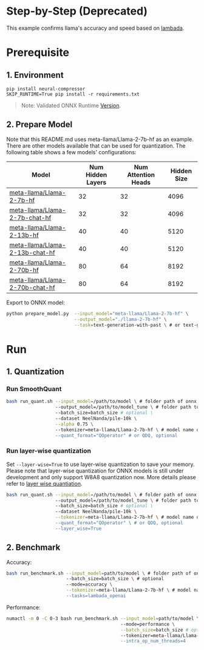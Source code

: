 Step-by-Step (Deprecated)
============

This example confirms llama's accuracy and speed based on [lambada](https://huggingface.co/datasets/lambada).

# Prerequisite

## 1. Environment
```shell
pip install neural-compressor
SKIP_RUNTIME=True pip install -r requirements.txt
```
> Note: Validated ONNX Runtime [Version](/docs/source/installation_guide.md#validated-software-environment).

## 2. Prepare Model

Note that this README.md uses meta-llama/Llama-2-7b-hf as an example. There are other models available that can be used for quantization. The following table shows a few models' configurations:

| Model | Num Hidden Layers| Num Attention Heads | Hidden Size |
| --- | --- | --- | --- |
| [meta-llama/Llama-2-7b-hf](https://huggingface.co/meta-llama/Llama-2-7b-hf) | 32 | 32 | 4096 |
| [meta-llama/Llama-2-7b-chat-hf](https://huggingface.co/meta-llama/Llama-2-7b-chat-hf) | 32 | 32 | 4096 |
| [meta-llama/Llama-2-13b-hf](https://huggingface.co/meta-llama/Llama-2-13b-hf) | 40 | 40 | 5120 |
| [meta-llama/Llama-2-13b-chat-hf](https://huggingface.co/meta-llama/Llama-2-13b-chat-hf) | 40 | 40 | 5120 |
| [meta-llama/Llama-2-70b-hf](https://huggingface.co/meta-llama/Llama-2-70b-hf) | 80 | 64 | 8192 |
| [meta-llama/Llama-2-70b-chat-hf](https://huggingface.co/meta-llama/Llama-2-70b-chat-hf) | 80 | 64 | 8192 |

Export to ONNX model:
```bash
python prepare_model.py  --input_model="meta-llama/Llama-2-7b-hf" \
                         --output_model="./llama-2-7b-hf" \
                         --task=text-generation-with-past \ # or text-generation
```

# Run

## 1. Quantization

### Run SmoothQuant

```bash
bash run_quant.sh --input_model=/path/to/model \ # folder path of onnx model
                  --output_model=/path/to/model_tune \ # folder path to save onnx model
                  --batch_size=batch_size # optional \
                  --dataset NeelNanda/pile-10k \
                  --alpha 0.75 \ 
                  --tokenizer=meta-llama/Llama-2-7b-hf \ # model name or folder path containing all relevant files for model's tokenizer
                  --quant_format="QOperator" # or QDQ, optional
```

### Run layer-wise quantization
Set `--layer-wise=True` to use layer-wise quantization to save your memory. Please note that layer-wise quantization for ONNX models is still under development and only support W8A8 quantization now. More details please refer to [layer wise quantiation](https://github.com/intel/neural-compressor/blob/master/docs/source/quantization_layer_wise.md).

```bash
bash run_quant.sh --input_model=/path/to/model \ # folder path of onnx model
                  --output_model=/path/to/model_tune \ # folder path to save onnx model
                  --batch_size=batch_size # optional \
                  --dataset NeelNanda/pile-10k \
                  --tokenizer=meta-llama/Llama-2-7b-hf \ # model name or folder path containing all relevant files for model's tokenizer
                  --quant_format="QOperator" \ # or QDQ, optional
                  --layer_wise=True
```


## 2. Benchmark

Accuracy:

```bash
bash run_benchmark.sh --input_model=path/to/model \ # folder path of onnx model
                      --batch_size=batch_size \ # optional 
                      --mode=accuracy \
                      --tokenizer=meta-llama/Llama-2-7b-hf \ # model name or folder path containing all relevant files for model's tokenizer
                      --tasks=lambada_openai
```

Performance:
```bash
numactl -m 0 -C 0-3 bash run_benchmark.sh --input_model=path/to/model \ # folder path of onnx model
                                          --mode=performance \
                                          --batch_size=batch_size # optional \
                                          --tokenizer=meta-llama/Llama-2-7b-hf \ # model name or folder path containing all relevant files for model's tokenizer
                                          --intra_op_num_threads=4
```
